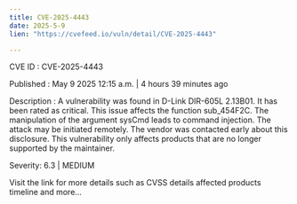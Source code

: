```yaml
---
title: CVE-2025-4443
date: 2025-5-9
lien: "https://cvefeed.io/vuln/detail/CVE-2025-4443"

---
```


CVE ID : CVE-2025-4443

Published :  May 9
2025
12:15 a.m. | 4 hours
39 minutes ago

Description : A vulnerability was found in D-Link DIR-605L 2.13B01. It has been rated as critical. This issue affects the function sub_454F2C. The manipulation of the argument sysCmd leads to command injection. The attack may be initiated remotely. The vendor was contacted early about this disclosure. This vulnerability only affects products that are no longer supported by the maintainer.

Severity: 6.3 | MEDIUM

Visit the link for more details
such as CVSS details
affected products
timeline
and more...
